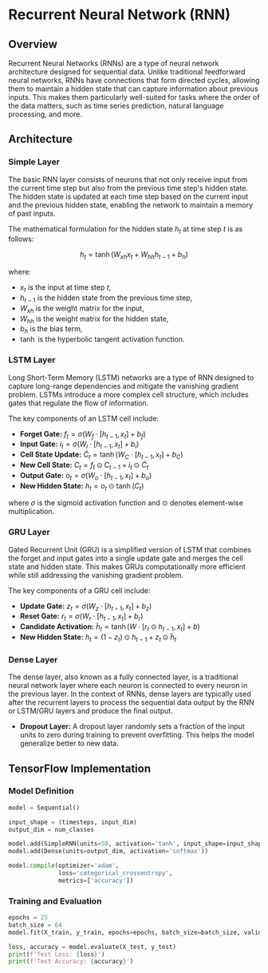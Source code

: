 # Recurrent Neural Network (RNN)

## Overview

Recurrent Neural Networks (RNNs) are a type of neural network architecture designed for sequential data. Unlike traditional feedforward neural networks, RNNs have connections that form directed cycles, allowing them to maintain a hidden state that can capture information about previous inputs. This makes them particularly well-suited for tasks where the order of the data matters, such as time series prediction, natural language processing, and more.

## Architecture

### Simple Layer

The basic RNN layer consists of neurons that not only receive input from the current time step but also from the previous time step's hidden state. The hidden state is updated at each time step based on the current input and the previous hidden state, enabling the network to maintain a memory of past inputs.

The mathematical formulation for the hidden state $h_t$ at time step $t$ is as follows:

$$
h_t = \tanh(W_{xh}x_t + W_{hh}h_{t-1} + b_h)
$$

where:
- $x_t$ is the input at time step $t$,
- $h_{t-1}$ is the hidden state from the previous time step,
- $W_{xh}$ is the weight matrix for the input,
- $W_{hh}$ is the weight matrix for the hidden state,
- $b_h$ is the bias term,
- $\tanh$ is the hyperbolic tangent activation function.

### LSTM Layer

Long Short-Term Memory (LSTM) networks are a type of RNN designed to capture long-range dependencies and mitigate the vanishing gradient problem. LSTMs introduce a more complex cell structure, which includes gates that regulate the flow of information.

The key components of an LSTM cell include:

- **Forget Gate:** $f_t = \sigma(W_f \cdot [h_{t-1}, x_t] + b_f)$
- **Input Gate:** $i_t = \sigma(W_i \cdot [h_{t-1}, x_t] + b_i)$
- **Cell State Update:** $\tilde{C}_t = \tanh(W_C \cdot [h_{t-1}, x_t] + b_C)$
- **New Cell State:** $C_t = f_t \odot C_{t-1} + i_t \odot \tilde{C}_t$
- **Output Gate:** $o_t = \sigma(W_o \cdot [h_{t-1}, x_t] + b_o)$
- **New Hidden State:** $h_t = o_t \odot \tanh(C_t)$

where $\sigma$ is the sigmoid activation function and $\odot$ denotes element-wise multiplication.

### GRU Layer

Gated Recurrent Unit (GRU) is a simplified version of LSTM that combines the forget and input gates into a single update gate and merges the cell state and hidden state. This makes GRUs computationally more efficient while still addressing the vanishing gradient problem.

The key components of a GRU cell include:

- **Update Gate:** $z_t = \sigma(W_z \cdot [h_{t-1}, x_t] + b_z)$
- **Reset Gate:** $r_t = \sigma(W_r \cdot [h_{t-1}, x_t] + b_r)$
- **Candidate Activation:** $\tilde{h}_t = \tanh(W \cdot [r_t \odot h_{t-1}, x_t] + b)$
- **New Hidden State:** $h_t = (1 - z_t) \odot h_{t-1} + z_t \odot \tilde{h}_t$


### Dense Layer

The dense layer, also known as a fully connected layer, is a traditional neural network layer where each neuron is connected to every neuron in the previous layer. In the context of RNNs, dense layers are typically used after the recurrent layers to process the sequential data output by the RNN or LSTM/GRU layers and produce the final output.

- **Dropout Layer:** A dropout layer randomly sets a fraction of the input units to zero during training to prevent overfitting. This helps the model generalize better to new data.

## TensorFlow Implementation

### Model Definition

```py
model = Sequential()

input_shape = (timesteps, input_dim)
output_dim = num_classes

model.add(SimpleRNN(units=50, activation='tanh', input_shape=input_shape))
model.add(Dense(units=output_dim, activation='softmax'))

model.compile(optimizer='adam',
              loss='categorical_crossentropy',
              metrics=['accuracy'])
```

### Training and Evaluation

```py
epochs = 25
batch_size = 64
model.fit(X_train, y_train, epochs=epochs, batch_size=batch_size, validation_data=(X_val, y_val))

loss, accuracy = model.evaluate(X_test, y_test)
print(f'Test Loss: {loss}')
print(f'Test Accuracy: {accuracy}')
```
